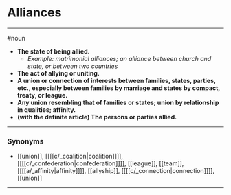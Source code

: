 # Alliances
---
#noun
- **The state of being allied.**
	- _Example: matrimonial alliances; an alliance between church and state, or between two countries_
- **The act of allying or uniting.**
- **A union or connection of interests between families, states, parties, etc., especially between families by marriage and states by compact, treaty, or league.**
- **Any union resembling that of families or states; union by relationship in qualities; affinity.**
- **(with the definite article) The persons or parties allied.**
---
### Synonyms
- [[union]], [[[[c/_coalition|coalition]]]], [[[[c/_confederation|confederation]]]], [[league]], [[team]], [[[[a/_affinity|affinity]]]], [[allyship]], [[[[c/_connection|connection]]]], [[union]]
---

